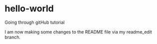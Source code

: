 # hello-world
Going through gitHub tutorial

I am now making some changes to the README file via my readme_edit branch. 
